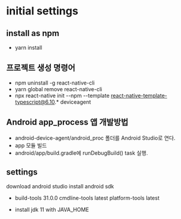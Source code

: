 # initial settings

## install as npm

- yarn install

## 프로젝트 생성 명령어

- npm uninstall -g react-native-cli
- yarn global remove react-native-cli
- npx react-native init --npm --template react-native-template-typescript@6.10.* deviceagent

## Android app_process 앱 개발방법

- android-device-agent/android_proc 폴더를 Android Studio로 연다.
- app 모듈 빌드
- android/app/build.gradle에 runDebugBuild() task 실행.

## settings

download android studio
install android sdk

- build-tools 31.0.0
  cmdline-tools latest
  platform-tools latest

- install jdk 11 with JAVA_HOME
